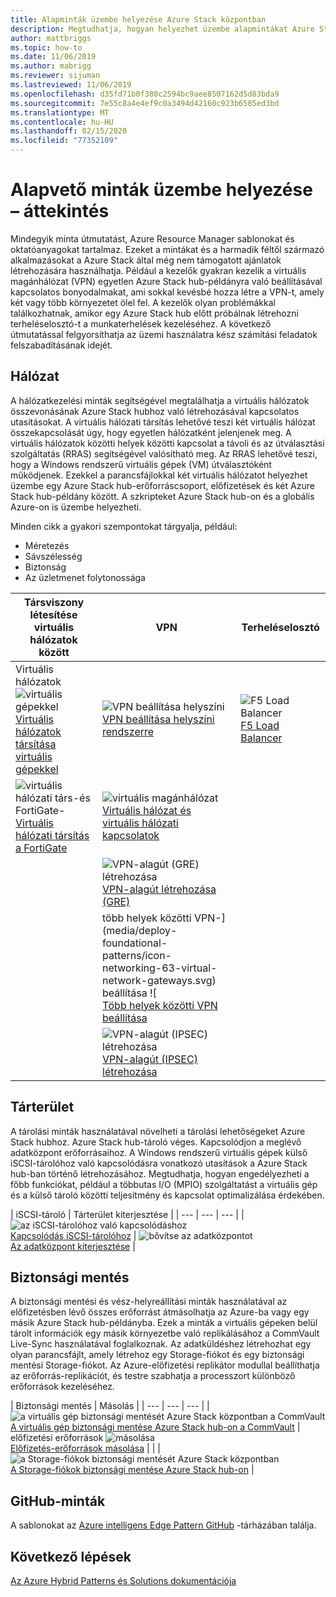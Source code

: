 ```yaml
---
title: Alapminták üzembe helyezése Azure Stack központban
description: Megtudhatja, hogyan helyezhet üzembe alapmintákat Azure Stack hub használatával.
author: mattbriggs
ms.topic: how-to
ms.date: 11/06/2019
ms.author: mabrigg
ms.reviewer: sijuman
ms.lastreviewed: 11/06/2019
ms.openlocfilehash: d35fd71b0f380c2594bc9aee8507162d5d83bda9
ms.sourcegitcommit: 7e55c8a4e4ef9c0a3494d42160c923b6585ed3bd
ms.translationtype: MT
ms.contentlocale: hu-HU
ms.lasthandoff: 02/15/2020
ms.locfileid: "77352109"
---
```

# <a name="deploy-foundational-patterns-overview"></a>Alapvető minták üzembe helyezése – áttekintés


Mindegyik minta útmutatást, Azure Resource Manager sablonokat és oktatóanyagokat tartalmaz. Ezeket a mintákat és a harmadik féltől származó alkalmazásokat a Azure Stack által még nem támogatott ajánlatok létrehozására használhatja. Például a kezelők gyakran kezelik a virtuális magánhálózat (VPN) egyetlen Azure Stack hub-példányra való beállításával kapcsolatos bonyodalmakat, ami sokkal kevésbé hozza létre a VPN-t, amely két vagy több környezetet ölel fel. A kezelők olyan problémákkal találkozhatnak, amikor egy Azure Stack hub előtt próbálnak létrehozni terheléselosztó-t a munkaterhelések kezeléséhez. A következő útmutatással felgyorsíthatja az üzemi használatra kész számítási feladatok felszabadításának idejét.

## <a name="networking"></a>Hálózat

A hálózatkezelési minták segítségével megtalálhatja a virtuális hálózatok összevonásának Azure Stack hubhoz való létrehozásával kapcsolatos utasításokat. A virtuális hálózati társítás lehetővé teszi két virtuális hálózat összekapcsolását úgy, hogy egyetlen hálózatként jelenjenek meg. A virtuális hálózatok közötti helyek közötti kapcsolat a távoli és az útválasztási szolgáltatás (RRAS) segítségével valósítható meg. Az RRAS lehetővé teszi, hogy a Windows rendszerű virtuális gépek (VM) útválasztóként működjenek. Ezekkel a parancsfájlokkal két virtuális hálózatot helyezhet üzembe egy Azure Stack hub-erőforráscsoport, előfizetések és két Azure Stack hub-példány között. A szkripteket Azure Stack hub-on és a globális Azure-on is üzembe helyezheti. 

Minden cikk a gyakori szempontokat tárgyalja, például: 
- Méretezés
- Sávszélesség
- Biztonság
- Az üzletmenet folytonossága

|  Társviszony létesítése virtuális hálózatok között  |  VPN  |  Terheléselosztó  |
| --- | --- | --- |
| Virtuális hálózatok ![virtuális gépekkel](media/deploy-foundational-patterns/icon-networking-61-virtual-networks.svg)<br>[Virtuális hálózatok társítása virtuális gépekkel](azure-stack-network-howto-vnet-peering.md) | ![VPN beállítása helyszíni](media/deploy-foundational-patterns/icon-networking-63-virtual-network-gateways.svg)<br>[VPN beállítása helyszíni rendszerre](azure-stack-network-howto-vnet-to-onprem.md) | ![F5 Load Balancer](media/deploy-foundational-patterns/icon-networking-62-load-balancers.svg)<br>[F5 Load Balancer](network-howto-f5.md) |
| ![virtuális hálózati társ-és FortiGate-](media/deploy-foundational-patterns/icon-networking-61-virtual-networks.svg)<br>[Virtuális hálózati társítás a FortiGate](azure-stack-network-howto-vnet-to-vnet.md) | ![virtuális magánhálózat](media/deploy-foundational-patterns/icon-networking-63-virtual-network-gateways.svg)<br>[Virtuális hálózat és virtuális hálózati kapcsolatok](azure-stack-network-howto-vnet-to-vnet-stacks.md) |  |
|  | ![VPN-alagút (GRE) létrehozása](media/deploy-foundational-patterns/icon-networking-63-virtual-network-gateways.svg)<br>[VPN-alagút létrehozása (GRE)](network-howto-vpn-tunnel-gre.md) | |
|  | több helyek közötti VPN-](media/deploy-foundational-patterns/icon-networking-63-virtual-network-gateways.svg) beállítása ![<br>[Több helyek közötti VPN beállítása](network-howto-vpn-tunnel.md) | |
|  | ![VPN-alagút (IPSEC) létrehozása](media/deploy-foundational-patterns/icon-networking-63-virtual-network-gateways.svg)<br>[VPN-alagút (IPSEC) létrehozása](network-howto-vpn-tunnel-ipsec.md)| |


## <a name="storage"></a>Tárterület

A tárolási minták használatával növelheti a tárolási lehetőségeket Azure Stack hubhoz. Azure Stack hub-tároló véges. Kapcsolódjon a meglévő adatközpont erőforrásaihoz. A Windows rendszerű virtuális gépek külső iSCSI-tárolóhoz való kapcsolódásra vonatkozó utasítások a Azure Stack hub-ban történő létrehozásához. Megtudhatja, hogyan engedélyezheti a főbb funkciókat, például a többutas I/O (MPIO) szolgáltatást a virtuális gép és a külső tároló közötti teljesítmény és kapcsolat optimalizálása érdekében.

| iSCSI-tároló | Tárterület kiterjesztése |
| --- | --- | --- |
| ![az iSCSI-tárolóhoz való kapcsolódáshoz](media/deploy-foundational-patterns/icon-storage-87-storage-accounts-classic.svg)<br>[Kapcsolódás iSCSI-tárolóhoz](azure-stack-network-howto-iscsi-storage.md) | ![bővítse az adatközpontot](media/deploy-foundational-patterns/icon-storage-88-recovery-services-vaults.svg)<br>[Az adatközpont kiterjesztése](azure-stack-network-howto-extend-datacenter.md) |

## <a name="backup"></a>Biztonsági mentés

A biztonsági mentési és vész-helyreállítási minták használatával az előfizetésben lévő összes erőforrást átmásolhatja az Azure-ba vagy egy másik Azure Stack hub-példányba. Ezek a minták a virtuális gépeken belül tárolt információk egy másik környezetbe való replikálásához a CommVault Live-Sync használatával foglalkoznak. Az adatküldéshez létrehozhat egy olyan parancsfájlt, amely létrehoz egy Storage-fiókot és egy biztonsági mentési Storage-fiókot. Az Azure-előfizetési replikátor modullal beállíthatja az erőforrás-replikációt, és testre szabhatja a processzort különböző erőforrások kezeléséhez. 



|  Biztonsági mentés  |  Másolás  |
| --- | --- | --- |
| ![a virtuális gép biztonsági mentését Azure Stack központban a CommVault](media/deploy-foundational-patterns/icon-storage-100-import-export-jobs.svg)<br>[A virtuális gép biztonsági mentése Azure Stack hub-on a CommVault](azure-stack-network-howto-backup-commvault.md) | előfizetési erőforrások ![másolása](media/deploy-foundational-patterns/icon-storage-94-data-box.svg)<br>[Előfizetés-erőforrások másolása](azure-stack-network-howto-backup-replicator.md) |
|  | ![a Storage-fiókok biztonsági mentését Azure Stack központban](media/deploy-foundational-patterns/icon-storage-93-storage-sync-services.svg)<br>[A Storage-fiókok biztonsági mentése Azure Stack hub-on](azure-stack-network-howto-backup-storage.md)  |

## <a name="github-samples"></a>GitHub-minták

A sablonokat az [Azure intelligens Edge Pattern GitHub](https://github.com/Azure-Samples/azure-intelligent-edge-patterns) -tárházában találja.

## <a name="next-steps"></a>Következő lépések

[Az Azure Hybrid Patterns és Solutions dokumentációja](https://docs.microsoft.com/azure-stack/hybrid/)
